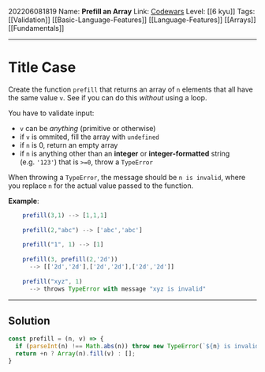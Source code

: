 202206081819
Name: **Prefill an Array**
Link: [Codewars](https://www.codewars.com/kata/5202ef17a402dd033c000009/)
Level:  [[6 kyu]]
Tags:  [[Validation]] [[Basic-Language-Features]] [[Language-Features]] [[Arrays]] [[Fundamentals]]

---

# Title Case

Create the function `prefill` that returns an array of `n` elements that all have the same value `v`. See if you can do this _without_ using a loop.

You have to validate input:

-   `v` can be _anything_ (primitive or otherwise)
-   if `v` is ommited, fill the array with `undefined`
-   if `n` is 0, return an empty array
-   if `n` is anything other than an **integer** or **integer-formatted** string (e.g. `'123'`) that is `>=0`, throw a `TypeError`

When throwing a `TypeError`, the message should be `n is invalid`, where you replace `n` for the actual value passed to the function.


**Example**:

``` javascript
    prefill(3,1) --> [1,1,1]
    
    prefill(2,"abc") --> ['abc','abc']
    
    prefill("1", 1) --> [1]
    
    prefill(3, prefill(2,'2d'))
      --> [['2d','2d'],['2d','2d'],['2d','2d']]
      
    prefill("xyz", 1)
      --> throws TypeError with message "xyz is invalid"
```

---

## Solution

``` javascript
const prefill = (n, v) => {
  if (parseInt(n) !== Math.abs(n)) throw new TypeError(`${n} is invalid`);
  return +n ? Array(n).fill(v) : [];
}
```